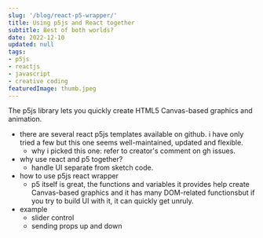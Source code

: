 ```yaml
---
slug: '/blog/react-p5-wrapper/'
title: Using p5js and React together
subtitle: Best of both worlds?
date: 2022-12-10
updated: null
tags:
- p5js
- reactjs
- javascript
- creative coding
featuredImage: thumb.jpeg
---
```


The p5js library lets you quickly create HTML5 Canvas-based graphics and animation. 

- there are several react p5js templates available on github. i have only tried a few but this one seems well-maintained, updated and flexible.
  - why i picked this one: refer to creator's comment on gh issues.
- why use react and p5 together?
  - handle UI separate from sketch code.
- how to use p5js react wrapper
  - p5 itself is great, the functions and variables it provides help create Canvas-based graphics and it has many DOM-related functionsbut if you try to build UI with it, it can quickly get unruly.
- example
  - slider control
  - sending props up and down


